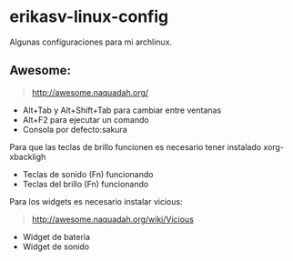 erikasv-linux-config
====================

Algunas configuraciones para mi archlinux.

Awesome:
--------
> http://awesome.naquadah.org/

- Alt+Tab y Alt+Shift+Tab para cambiar entre ventanas
- Alt+F2 para ejecutar un comando
- Consola por defecto:sakura
 
Para que las teclas de brillo funcionen es necesario tener instalado xorg-xbackligh
- Teclas de sonido (Fn) funcionando
- Teclas del brillo (Fn) funcionando

Para los widgets es necesario instalar vicious:
> http://awesome.naquadah.org/wiki/Vicious

- Widget de bateria
- Widget de sonido

